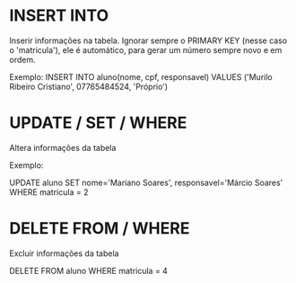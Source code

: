 # INSERT INTO
Inserir informações na tabela. Ignorar sempre o PRIMARY KEY (nesse caso o 'matricula'), ele é automático, para gerar um número sempre novo e em ordem.

Exemplo:
INSERT INTO aluno(nome, cpf, responsavel) VALUES ('Murilo Ribeiro Cristiano', 07765484524, 'Próprio')

# UPDATE / SET / WHERE
Altera informações da tabela

Exemplo:

UPDATE aluno SET nome='Mariano Soares', responsavel='Márcio Soares' WHERE matricula = 2

# DELETE FROM / WHERE
Excluir informações da tabela

DELETE FROM aluno WHERE matricula = 4